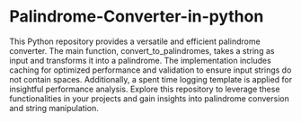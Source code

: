 ﻿# Palindrome-Converter-in-python

 This Python repository provides a versatile and efficient palindrome converter. The main function, convert_to_palindromes, takes a string as input and transforms it into a palindrome. The implementation includes caching for optimized performance and validation to ensure input strings do not contain spaces. Additionally, a spent time logging template is applied for insightful performance analysis. Explore this repository to leverage these functionalities in your projects and gain insights into palindrome conversion and string manipulation.
